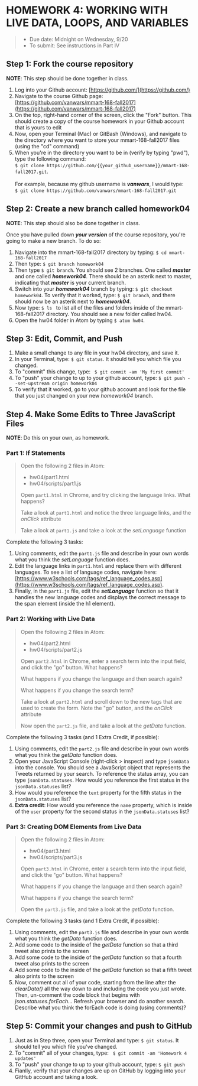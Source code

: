 # HOMEWORK 4: WORKING WITH LIVE DATA, LOOPS, AND VARIABLES
> * Due date: Midnight on Wednesday, 9/20
> * To submit: See instructions in Part IV

## Step 1: Fork the course repository
**NOTE**: This step should be done together in class.

1. Log into your Github account: [https://github.com/](https://github.com/)
2. Navigate to the course Github page: [https://github.com/vanwars/mmart-168-fall2017](https://github.com/vanwars/mmart-168-fall2017)
3. On the top, right-hand corner of the screen, click the "Fork" button. This should create a copy of the course homework in your Github account that is yours to edit
4. Now, open your Terminal (Mac) or GitBash (Windows), and navigate to the directory where you want to store your mmart-168-fall2017 files (using the "cd" command)
5. When you're in the directory you want to be in (verify by typing "pwd"), type the following
command: <br>`$ git clone https://github.com/{{your_github_username}}/mmart-168-fall2017.git`.<br><br> For example, because my github username is ***vanwars***, I would type: <br>`$ git clone https://github.com/vanwars/mmart-168-fall2017.git`

## Step 2: Create a new branch called homework04
**NOTE**: This step should also be done together in class.

Once you have pulled down ***your version*** of the course repository, you're going to make a new branch. To do so:

1. Navigate into the mmart-168-fall2017 directory by typing: `$ cd mmart-168-fall2017`
2. Then type: `$ git branch homework04`
3. Then type `$ git branch`. You should see 2 branches. One called ***master*** and one called ***homework04***. There should be an asterik next to master, indicating that ***master*** is your current branch.
4. Switch into your ***homework04*** branch by typing: `$ git checkout homework04`. To verify that it worked, type: `$ git branch`, and there should now be an asterik next to ***homework04***.
5. Now type: `$ ls ` to list all of the files and folders inside of the mmart-168-fall2017 directory. You should see a new folder called hw04.
6. Open the hw04 folder in Atom by typing `$ atom hw04`.

## Step 3: Edit, Commit, and Push
1. Make a small change to any file in your hw04 directory, and save it.
2. In your Terminal, type: `$ git status`. It should tell you which file you changed.
3. To "commit" this change, type: ` $ git commit -am 'My first commit'`
4. To "push" your change to up to your github account, type: `$ git push --set-upstream origin homework04`
5. To verify that it worked, go to your github account and look for the file that you just changed on your new *homework04* branch.

## Step 4. Make Some Edits to Three JavaScript Files
**NOTE**: Do this on your own, as homework.

### Part 1: If Statements
> Open the following 2 files in Atom:
>  
>  * hw04/part1.html
>  * hw04/scripts/part1.js
> 
> Open `part1.html` in Chrome, and try clicking the language links. What happens?
> 
> Take a look at `part1.html` and notice the three language links, and the *onClick* attribute
> 
> Take a look at `part1.js` and take a look at the *setLanguage* function

Complete the following 3 tasks:

1. Using comments, edit the `part1.js` file and describe in your own words what you think the *setLanguage* function does.
2. Edit the language links in `part1.html` and replace them with different languages. To see a list of language codes, navigate here: [https://www.w3schools.com/tags/ref_language_codes.asp](https://www.w3schools.com/tags/ref_language_codes.asp).
3. Finally, in the `part1.js` file, edit the ***setLanguage*** function so that it handles the new language codes and displays the correct message to the span element (inside the h1 element).

### Part 2: Working with Live Data
> Open the following 2 files in Atom:
>  
>  * hw04/part2.html
>  * hw04/scripts/part2.js
>
> Open `part2.html` in Chrome, enter a search term into the input field, and click the "go" button. What happens? 
> 
> What happens if you change the language and then search again?
> 
> What happens if you change the search term?
> 
> Take a look at `part2.html` and scroll down to the new tags that are used to create the form. Note the "go" button, and the *onClick* attribute
> 
> Now open the `part2.js` file, and take a look at the *getData* function.

Complete the following 3 tasks (and 1 Extra Credit, if possible):

1. Using comments, edit the `part2.js` file and describe in your own words what you think the *getData* function does.
2. Open your JavaScript Console (right-click > inspect) and type `jsonData` into the console. You should see a JavaScript object that represents the Tweets returned by your search. To reference the status array, you can type `jsonData.statuses`. How would you reference the first status in the `jsonData.statuses` list?
3. How would you reference the `text` property for the fifth status in the `jsonData.statuses` list?
4. **Extra credit**: How would you reference the `name` property, which is inside of the `user` property for the second status in the `jsonData.statuses` list?

### Part 3: Creating DOM Elements from Live Data
> Open the following 2 files in Atom:
>  
>  * hw04/part3.html
>  * hw04/scripts/part3.js
>
> Open `part3.html` in Chrome, enter a search term into the input field, and click the "go" button. What happens? 
> 
> What happens if you change the language and then search again?
> 
> What happens if you change the search term?
> 
> Open the `part3.js` file, and take a look at the *getData* function.

Complete the following 3 tasks (and 1 Extra Credit, if possible):

1. Using comments, edit the `part3.js` file and describe in your own words what you think the *getData* function does.
2. Add some code to the inside of the *getData* function so that a third tweet also prints to the screen
3. Add some code to the inside of the *getData* function so that a fourth tweet also prints to the screen
4. Add some code to the inside of the *getData* function so that a fifth tweet also prints to the screen
5. Now, comment out all of your code, starting from the line after the  *clearData()* all the way down to and including the code you just wrote. Then, un-comment the code block that begins with *json.statuses.forEach...* Refresh your browser and do another search. Describe what you think the forEach code is doing (using comments)?

## Step 5: Commit your changes and push to GitHub
1. Just as in Step three, open your Terminal and type: `$ git status`. It should tell you which file you've changed.
2. To "commit" all of your changes, type: ` $ git commit -am 'Homework 4 updates'`
3. To "push" your change to up to your github account, type: `$ git push`
4. Fianlly, verify that your changes are up on GitHub by logging into your GitHub account and taking a look.